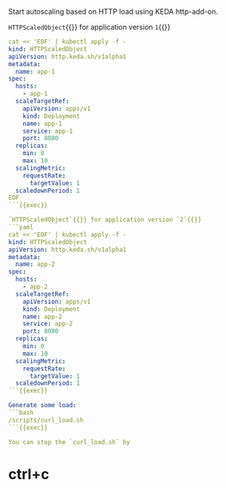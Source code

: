 Start autoscaling based on HTTP load using KEDA http-add-on.

`HTTPScaledObject`{{}} for application version `1`{{}}
```yaml
cat << 'EOF' | kubectl apply -f -
kind: HTTPScaledObject
apiVersion: http.keda.sh/v1alpha1
metadata:
  name: app-1
spec:
  hosts:
    - app-1
  scaleTargetRef:
    apiVersion: apps/v1
    kind: Deployment
    name: app-1
    service: app-1
    port: 8080
  replicas:
    min: 0
    max: 10
  scalingMetric:
    requestRate:
      targetValue: 1
  scaledownPeriod: 1
EOF
```{{exec}}

`HTTPScaledObject`{{}} for application version `2`{{}}
```yaml
cat << 'EOF' | kubectl apply -f -
kind: HTTPScaledObject
apiVersion: http.keda.sh/v1alpha1
metadata:
  name: app-2
spec:
  hosts:
    - app-2
  scaleTargetRef:
    apiVersion: apps/v1
    kind: Deployment
    name: app-2
    service: app-2
    port: 8080
  replicas:
    min: 0
    max: 10
  scalingMetric:
    requestRate:
      targetValue: 1
  scaledownPeriod: 1
```{{exec}}

Generate some load:
```bash
/scripts/curl_load.sh
```{{exec}}

You can stop the `curl_load.sh` by
```
# ctrl+c
```{{exec interrupt}}
